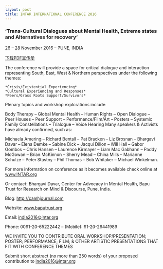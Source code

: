 ```yaml
---
layout: post
title: INTAR INTERNATIONAL CONFERENCE 2016
---
```

### ‘Trans-Cultural Dialogues about Mental Health, Extreme states and Alternatives for recovery’  

26 – 28 November 2016 – PUNE, INDIA

[下载PDF宣传册]()

The conference will provide a space for critical dialogue and interaction representing South, East, West & Northern perspectives under the following themes:

    *Crisis/Existential Experiencing*
    *Cultural Experiencing and Responses*
    *Peers/Grass Roots Support/Survivors*

<!--more-->

Plenary topics and workshop explorations include:

Body Therapy – Global Mental Health – Human Rights – Open Dialogue – Peer Houses – Peer Support – Performance/Film/Art – Posters – Systemic Family Constellations – Trialogue – Voice Hearing 
Many speakers & Activists have already confirmed, such as:

Michaela Amering – Richard Bentall – Pat Bracken – Liz Brosnan – Bhargavi Davar – Elena Demke – Sabine Dick – Jacqui Dillon – Will Hall – Gabor Gombos – Chris Hansen – Laurence Kirmayer – Líam Mac Gabhann – Paddy McGowan – Brian McKinnon – Sherry Mead – China Mills – Marianne Schulze – Peter Stastny – Phil Thomas – Bob Whitaker – Michael Winkelman.

For more information on conference as it becomes available check online at www.INTAR.org

Or contact: Bhargavi Davar, Center for Advocacy in Mental Health, Bapu Trust for Research on Mind & Discourse, Pune, India.

Blog: http://camhjournal.com

Website: www.baputrust.org

Email: india2016@intar.org

Phone: 0091-20-65222442 – (Mobile): 91-20-26441989

WE INVITE YOU TO CONTRIBUTE ORAL WORKSHOP/PRESENTATION; POSTER; PERFORMANCE; FILM; & OTHER ARTISTIC PRESENTATIONS THAT FIT WITH CONFERENCE THEMES

Submit short abstract (no more than 250 words) of your proposed contribution to india2016@intar.org
